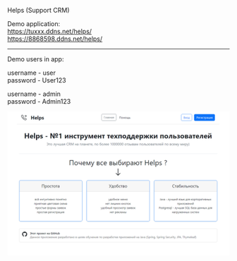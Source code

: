 Helps  (Support CRM)

Demo application:<br>
https://tuxxx.ddns.net/helps/ <br>
https://8868598.ddns.net/helps/

------------------------------------

Demo users in app:

username - user <br>
password - User123

username - admin <br>
password - Admin123


![Screenshot.png](screenshots%2FScreenshot.png)
